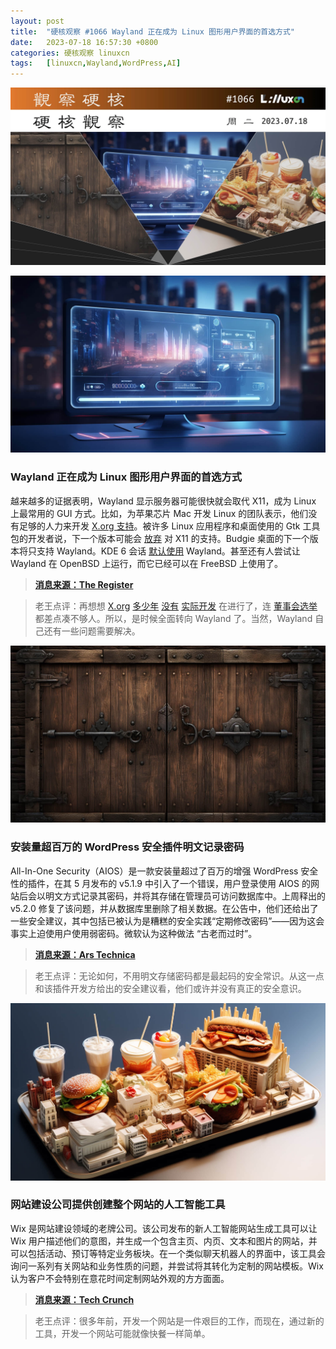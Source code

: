 ```yaml
---
layout: post
title:	"硬核观察 #1066 Wayland 正在成为 Linux 图形用户界面的首选方式"
date:	2023-07-18 16:57:30 +0800 
categories:	硬核观察 linuxcn 
tags:	[linuxcn,Wayland,WordPress,AI]
---
```



![](/Asserts/Images/album/202307/18/165623n1v7c3hjuulh7icu.jpg)


![](/Asserts/Images/album/202307/18/165633d96bwpdsm0kmw6rb.jpg)


### Wayland 正在成为 Linux 图形用户界面的首选方式


越来越多的证据表明，Wayland 显示服务器可能很快就会取代 X11，成为 Linux 上最常用的 GUI 方式。比如，为苹果芯片 Mac 开发 Linux 的团队表示，他们没有足够的人力来开发 [X.org 支持](/article-15825-1.html)。被许多 Linux 应用程序和桌面使用的 Gtk 工具包的开发者说，下一个版本可能会 [放弃](/article-14793-1.html) 对 X11 的支持。Budgie 桌面的下一个版本将只支持 Wayland。KDE 6 会话 [默认使用](/article-15821-1.html) Wayland。甚至还有人尝试让 Wayland 在 OpenBSD 上运行，而它已经可以在 FreeBSD 上使用了。



> 
> **[消息来源：The Register](https://www.theregister.com/2023/07/13/wayland_is_coming/)**
> 
> 
> 



> 
> 老王点评：再想想 [X.org](/article-12760-1.html) [多少年](/article-13648-1.html) [没有](/article-15331-1.html) [实际开发](/article-15403-1.html) 在进行了，连 [董事会选举](/article-15667-1.html) 都差点凑不够人。所以，是时候全面转向 Wayland 了。当然，Wayland 自己还有一些问题需要解决。
> 
> 
> 


![](/Asserts/Images/album/202307/18/165646wiwo2olwxxhohww3.jpg)


### 安装量超百万的 WordPress 安全插件明文记录密码


All-In-One Security（AIOS）是一款安装量超过了百万的增强 WordPress 安全性的插件，在其 5 月发布的 v5.1.9 中引入了一个错误，用户登录使用 AIOS 的网站后会以明文方式记录其密码，并将其存储在管理员可访问数据库中。上周释出的 v5.2.0 修复了该问题，并从数据库里删除了相关数据。在公告中，他们还给出了一些安全建议，其中包括已被认为是糟糕的安全实践“定期修改密码”——因为这会事实上迫使用户使用弱密码。微软认为这种做法 “古老而过时”。



> 
> **[消息来源：Ars Technica](https://arstechnica.com/security/2023/07/wordpress-plugin-installed-on-1-million-sites-logged-plaintext-passwords/)**
> 
> 
> 



> 
> 老王点评：无论如何，不用明文存储密码都是最起码的安全常识。从这一点和该插件开发方给出的安全建议看，他们或许并没有真正的安全意识。
> 
> 
> 


![](/Asserts/Images/album/202307/18/165701gj0lln7kqeollyu0.jpg)


### 网站建设公司提供创建整个网站的人工智能工具


Wix 是网站建设领域的老牌公司。该公司发布的新人工智能网站生成工具可以让 Wix 用户描述他们的意图，并生成一个包含主页、内页、文本和图片的网站，并可以包括活动、预订等特定业务板块。在一个类似聊天机器人的界面中，该工具会询问一系列有关网站和业务性质的问题，并尝试将其转化为定制的网站模板。Wix 认为客户不会特别在意花时间定制网站外观的方方面面。



> 
> **[消息来源：Tech Crunch](https://techcrunch.com/2023/07/17/wixs-new-tool-can-create-entire-websites-from-prompts)**
> 
> 
> 



> 
> 老王点评：很多年前，开发一个网站是一件艰巨的工作，而现在，通过新的工具，开发一个网站可能就像快餐一样简单。
> 
> 
>
